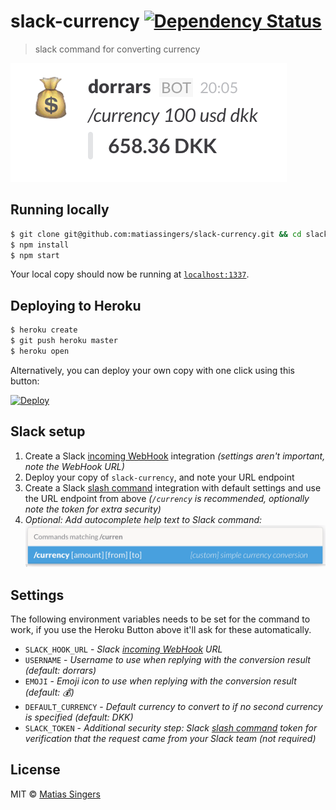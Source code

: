 # slack-currency [![Dependency Status](http://img.shields.io/gemnasium/matiassingers/slack-currency.svg?style=flat-square)](https://gemnasium.com/matiassingers/slack-currency)
> slack command for converting currency

![slack-currency screenshot example](screenshot.png)


## Running locally
```sh
$ git clone git@github.com:matiassingers/slack-currency.git && cd slack-currency
$ npm install
$ npm start
```

Your local copy should now be running at [`localhost:1337`](http://localhost:1337).

## Deploying to Heroku
```sh
$ heroku create
$ git push heroku master
$ heroku open
```

Alternatively, you can deploy your own copy with one click using this button:

[![Deploy](https://www.herokucdn.com/deploy/button.svg)](https://heroku.com/deploy?template=https://github.com/matiassingers/slack-currency)


## Slack setup
1. Create a Slack [incoming WebHook][slack-webhook] integration *(settings aren't important, note the WebHook URL)*
2. Deploy your copy of `slack-currency`, and note your URL endpoint
3. Create a Slack [slash command][slack-command] integration with default settings and use the URL endpoint from above *(`/currency` is recommended, optionally note the token for extra security)*
4. *Optional: Add autocomplete help text to Slack command:*
  ![slack command autocomplete help](slack-autocomplete.png)


## Settings
The following environment variables needs to be set for the command to work, if you use the Heroku Button above it'll ask for these automatically.

- `SLACK_HOOK_URL` - *Slack [incoming WebHook][slack-webhook] URL*
- `USERNAME` - *Username to use when replying with the conversion result (default: dorrars)*
- `EMOJI` - *Emoji icon to use when replying with the conversion result (default: :moneybag:)*
- `DEFAULT_CURRENCY` - *Default currency to convert to if no second currency is specified (default: DKK)*
- `SLACK_TOKEN` - *Additional security step: Slack [slash command][slack-command] token for verification that the request came from your Slack team (not required)*


## License

MIT © [Matias Singers](http://mts.io)

[slack-webhook]: https://my.slack.com/services/new/incoming-webhook/
[slack-command]: https://my.slack.com/services/new/slash-commands
